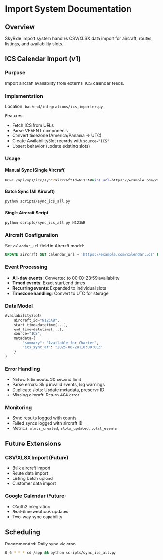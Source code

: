 # Import System Documentation

## Overview
SkyRide import system handles CSV/XLSX data import for aircraft, routes, listings, and availability slots.

## ICS Calendar Import (v1)

### Purpose
Import aircraft availability from external ICS calendar feeds.

### Implementation
Location: `backend/integrations/ics_importer.py`

Features:
- Fetch ICS from URLs
- Parse VEVENT components
- Convert timezone (America/Panama → UTC)
- Create AvailabilitySlot records with `source="ICS"`
- Upsert behavior (update existing slots)

### Usage

#### Manual Sync (Single Aircraft)
```bash
POST /api/ops/ics/sync?aircraftId=N123AB&ics_url=https://example.com/cal.ics
```

#### Batch Sync (All Aircraft)
```bash
python scripts/sync_ics_all.py
```

#### Single Aircraft Script
```bash
python scripts/sync_ics_all.py N123AB
```

### Aircraft Configuration
Set `calendar_url` field in Aircraft model:
```sql
UPDATE aircraft SET calendar_url = 'https://example.com/calendar.ics' WHERE id = 'N123AB';
```

### Event Processing
- **All-day events**: Converted to 00:00-23:59 availability
- **Timed events**: Exact start/end times
- **Recurring events**: Expanded to individual slots
- **Timezone handling**: Convert to UTC for storage

### Data Model
```python
AvailabilitySlot(
    aircraft_id="N123AB",
    start_time=datetime(...),
    end_time=datetime(...), 
    source="ICS",
    metadata={
        "summary": "Available for Charter",
        "ics_sync_at": "2025-08-28T10:00:00Z"
    }
)
```

### Error Handling
- Network timeouts: 30 second limit
- Parse errors: Skip invalid events, log warnings
- Duplicate slots: Update metadata, preserve ID
- Missing aircraft: Return 404 error

### Monitoring
- Sync results logged with counts
- Failed syncs logged with aircraft ID
- Metrics: `slots_created`, `slots_updated`, `total_events`

## Future Extensions

### CSV/XLSX Import (Future)
- Bulk aircraft import
- Route data import  
- Listing batch upload
- Customer data import

### Google Calendar (Future)
- OAuth2 integration
- Real-time webhook updates
- Two-way sync capability

## Scheduling
Recommended: Daily sync via cron
```bash
0 6 * * * cd /app && python scripts/sync_ics_all.py
```
